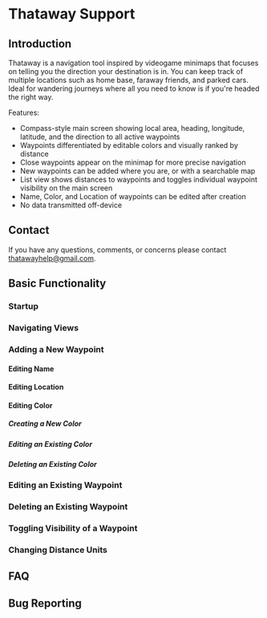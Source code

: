 # Thataway Support

## Introduction
Thataway is a navigation tool inspired by videogame minimaps that focuses on telling you the direction your destination is in. You can keep track of multiple locations such as home base, faraway friends, and parked cars. Ideal for wandering journeys where all you need to know is if you're headed the right way.

Features:
- Compass-style main screen showing local area, heading, longitude, latitude, and the direction to all active waypoints
- Waypoints differentiated by editable colors and visually ranked by distance
- Close waypoints appear on the minimap for more precise navigation
- New waypoints can be added where you are, or with a searchable map
- List view shows distances to waypoints and toggles individual waypoint visibility on the main screen
- Name, Color, and Location of waypoints can be edited after creation
- No data transmitted off-device

## Contact
If you have any questions, comments, or concerns please contact thatawayhelp@gmail.com.

## Basic Functionality

### Startup

### Navigating Views

### Adding a New Waypoint

#### Editing Name

#### Editing Location

#### Editing Color

##### Creating a New Color

##### Editing an Existing Color

##### Deleting an Existing Color

### Editing an Existing Waypoint

### Deleting an Existing Waypoint

### Toggling Visibility of a Waypoint

### Changing Distance Units

## FAQ

## Bug Reporting